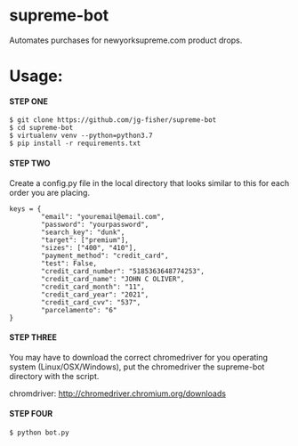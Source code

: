 # supreme-bot

Automates purchases for newyorksupreme.com product drops.

# Usage:

#### STEP ONE
```
$ git clone https://github.com/jg-fisher/supreme-bot
$ cd supreme-bot
$ virtualenv venv --python=python3.7
$ pip install -r requirements.txt
```

#### STEP TWO
Create a config.py file in the local directory that looks similar to this for each order you are placing.

```
keys = {
        "email": "youremail@email.com",
        "password": "yourpassword",
        "search_key": "dunk",
        "target": ["premium"],
        "sizes": ["400", "410"],
        "payment_method": "credit_card",
        "test": False,
        "credit_card_number": "5185363648774253",
        "credit_card_name": "JOHN C OLIVER",
        "credit_card_month": "11",
        "credit_card_year": "2021",
        "credit_card_cvv": "537",
        "parcelamento": "6"
}
```

#### STEP THREE
You may have to download the correct chromedriver for you operating system (Linux/OSX/Windows), put the chromedriver the supreme-bot directory with the script.

chromdriver: http://chromedriver.chromium.org/downloads

#### STEP FOUR
```
$ python bot.py
```

